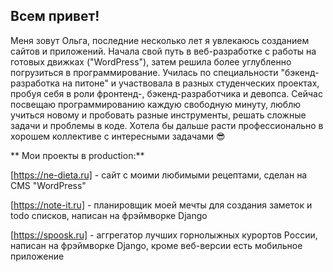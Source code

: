 ## Всем привет!
Меня зовут Ольга, последние несколько лет я увлекаюсь созданием сайтов и приложений. Начала свой путь в веб-разработке с работы на готовых движках ("WordPress"), затем решила более углубленно погрузиться в программирование. Училась по специальности "бэкенд-разработка на питоне" и участвовала в разных студенческих проектах, пробуя себя в роли фронтенд-, бэкенд-разработчика и девопса. Сейчас посвещаю программированию каждую свободную минуту, люблю учиться новому и пробовать разные инструменты, решать сложные задачи и проблемы в коде. Хотела бы дальше расти профессионально в хорошем коллективе с интересными задачами 😎

** Мои проекты в production:**

[https://ne-dieta.ru] - сайт с моими любимыми рецептами, сделан на CMS "WordPress"

[https://note-it.ru] - планировщик моей мечты для создания заметок и todo списков, написан на фрэймворке Django

[https://spoosk.ru] - аггрегатор лучших горнолыжных курортов России, написан на фрэймворке Django, кроме веб-версии есть мобильное приложение

<!--
**OlgaAlekhina/OlgaAlekhina** is a ✨ _special_ ✨ repository because its `README.md` (this file) appears on your GitHub profile.

Here are some ideas to get you started:

- 🔭 I’m currently working on ...
- 🌱 I’m currently learning ...
- 👯 I’m looking to collaborate on ...
- 🤔 I’m looking for help with ...
- 💬 Ask me about ...
- 📫 How to reach me: ...
- 😄 Pronouns: ...
- ⚡ Fun fact: ...
-->
